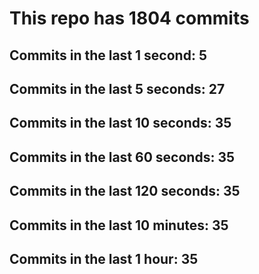 # This repo has 1804 commits

## Commits in the last 1 second: 5
## Commits in the last 5 seconds: 27
## Commits in the last 10 seconds: 35
## Commits in the last 60 seconds: 35
## Commits in the last 120 seconds: 35
## Commits in the last 10 minutes: 35
## Commits in the last 1 hour: 35
